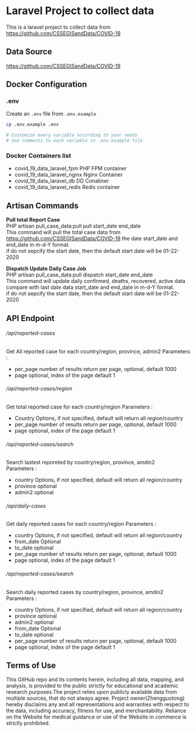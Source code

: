 # Laravel Project to collect data 


This is a laravel project to collect data from https://github.com/CSSEGISandData/COVID-19

## Data Source 
https://github.com/CSSEGISandData/COVID-19

## Docker Configuration

### .env
Create an `.env` file from `.env.example`
```bash
cp .env.example .env

# Customize every variable according to your needs
# See comments to each variable in .env.example file
```
### Docker Containers list 
- covid_19_data_laravel_fpm   PHP FPM container 
- covid_19_data_laravel_nginx Nginx Container
- covid_19_data_laravel_db DD Conatiner  
- covid_19_data_laravel_redis Redis container

## Artisan Commands
<b>Pull total Report Case</b><br/>
PHP artisan  pull_case_data:pull pull start_date end_date <br/>
This command will pull the total case data from https://github.com/CSSEGISandData/COVID-19 the 
date start_date and end_date in m-d-Y format.
<br>if do not sepcify the start date, then the default start date will be 01-22-2020<br>

<b>Dispatch Update Daily Case Job</b><br/>
PHP artisan  pull_case_data:pull dispatch start_date end_date <br/>
This command will update daily confirmed, deaths, recovered, active data compare with last date data
start_date and end_date in m-d-Y format.
<br>if do not sepcify the start date, then the default start date will be 01-22-2020<br>

## API Endpoint
###### /api/reported-cases<br/>
Get All reported case for each country/region, province, admin2
Parameters :
- per_page number of results return per page, optional, default 1000
- page optional, index of the page default 1

###### /api/reported-cases/region<br/>
Get total reported case for each country/region
Parameters :
- Country Options, if not specified, default will return all region/country
- per_page number of results return per page, optional, default 1000
- page optional, index of the page default 1


###### /api/reported-cases/search<br/>
Search lastest reporeted by country/region, province, amdin2 <br>
Parameters :
- country Options, if not specified, default will return all region/country
- province optional
- admin2 optional

###### /api/daily-cases<br/>
Get daily reported cases for each country/region
Parameters :
- country Options, if not specified, default will return all region/country
- from_date Optional
- to_date optional
- per_page number of results return per page, optional, default 1000
- page optional, index of the page default 1


###### /api/reported-cases/search<br/>
Search  daily reported cases by country/region, province, amdin2 <br>
Parameters :
- country Options, if not specified, default will return all region/country
- province optional
- admin2 optional
- from_date Optional
- to_date optional
- per_page number of results return per page, optional, default 1000
- page optional, index of the page default 1

## Terms of Use
This GitHub repo and its contents herein, including all data, mapping, and analysis,  is provided to the public strictly for educational and academic research purposes.The project relies upon publicly available data from multiple sources, that do not always agree. Project owner(Zhengguotong)  hereby disclaims any and all representations and warranties with respect to the data, including accuracy, fitness for use, and merchantability.  Reliance on the Website for medical guidance or use of the Website in commerce is strictly prohibited.
